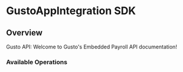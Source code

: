 # GustoAppIntegration SDK

## Overview

Gusto API: Welcome to Gusto's Embedded Payroll API documentation!

### Available Operations
